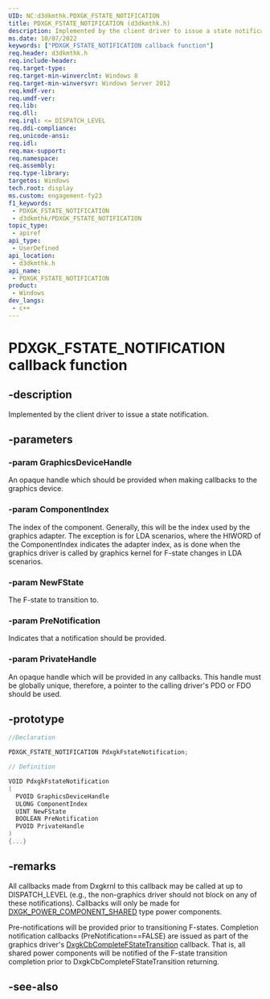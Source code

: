 ```yaml
---
UID: NC:d3dkmthk.PDXGK_FSTATE_NOTIFICATION
title: PDXGK_FSTATE_NOTIFICATION (d3dkmthk.h)
description: Implemented by the client driver to issue a state notification.
ms.date: 10/07/2022
keywords: ["PDXGK_FSTATE_NOTIFICATION callback function"]
req.header: d3dkmthk.h
req.include-header: 
req.target-type: 
req.target-min-winverclnt: Windows 8
req.target-min-winversvr: Windows Server 2012
req.kmdf-ver: 
req.umdf-ver: 
req.lib: 
req.dll: 
req.irql: <= DISPATCH_LEVEL
req.ddi-compliance: 
req.unicode-ansi: 
req.idl: 
req.max-support: 
req.namespace: 
req.assembly: 
req.type-library: 
targetos: Windows
tech.root: display
ms.custom: engagement-fy23
f1_keywords:
 - PDXGK_FSTATE_NOTIFICATION
 - d3dkmthk/PDXGK_FSTATE_NOTIFICATION
topic_type:
 - apiref
api_type:
 - UserDefined
api_location:
 - d3dkmthk.h
api_name:
 - PDXGK_FSTATE_NOTIFICATION
product:
 - Windows
dev_langs:
 - c++
---
```


# PDXGK_FSTATE_NOTIFICATION callback function

## -description

Implemented by the client driver to issue a state notification.

## -parameters

### -param GraphicsDeviceHandle

An opaque handle which should be provided when making callbacks to the graphics device.

### -param ComponentIndex

The index of the component. Generally, this will be the index used by the graphics adapter. The exception is for LDA scenarios, where the HIWORD of the ComponentIndex indicates the adapter index, as is done when the graphics driver is called by graphics kernel for F-state changes in LDA scenarios.

### -param NewFState

The F-state to transition to.

### -param PreNotification

Indicates that a notification should be provided.

### -param PrivateHandle

An opaque handle which will be provided in any callbacks. This handle must be globally unique, therefore, a pointer to the calling driver's PDO or FDO should be used.

## -prototype

```cpp
//Declaration

PDXGK_FSTATE_NOTIFICATION PdxgkFstateNotification;

// Definition

VOID PdxgkFstateNotification
(
  PVOID GraphicsDeviceHandle
  ULONG ComponentIndex
  UINT NewFState
  BOOLEAN PreNotification
  PVOID PrivateHandle
)
{...}

```

## -remarks

All callbacks made from Dxgkrnl to this callback may be called at up to DISPATCH_LEVEL (e.g., the non-graphics driver should not block on any of these notifications). Callbacks will only be made for [DXGK_POWER_COMPONENT_SHARED](../d3dkmddi/ne-d3dkmddi-_dxgk_power_component_type.md) type power components.

Pre-notifications will be provided prior to transitioning F-states. Completion notification callbacks (PreNotification==FALSE) are issued as part of the graphics driver's [DxgkCbCompleteFStateTransition](../d3dkmddi/nc-d3dkmddi-dxgkcb_completefstatetransition.md) callback. That is, all shared power components will be notified of the F-state transition completion prior to DxgkCbCompleteFStateTransition returning.

## -see-also
